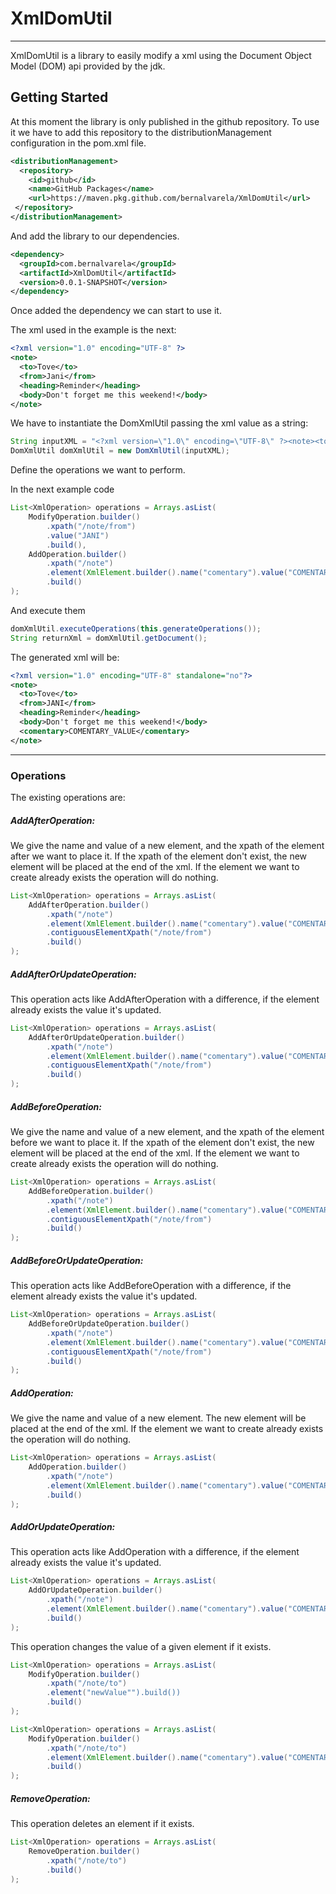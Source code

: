 # XmlDomUtil
___

XmlDomUtil is a library to easily modify a xml using the Document Object Model (DOM) api provided by the jdk.

## Getting Started

At this moment the library is only published in the github repository. To use it we have to add this repository to 
the distributionManagement configuration in the pom.xml file.

```xml
<distributionManagement>
  <repository>
    <id>github</id>
    <name>GitHub Packages</name>
    <url>https://maven.pkg.github.com/bernalvarela/XmlDomUtil</url>
 </repository>
</distributionManagement>
```

And add the library to our dependencies.

```xml
<dependency>
  <groupId>com.bernalvarela</groupId>
  <artifactId>XmlDomUtil</artifactId>
  <version>0.0.1-SNAPSHOT</version>
</dependency>
```
Once added the dependency we can start to use it.

The xml used in the example is the next:
```xml
<?xml version="1.0" encoding="UTF-8" ?>
<note>
  <to>Tove</to>
  <from>Jani</from>
  <heading>Reminder</heading>
  <body>Don't forget me this weekend!</body>
</note>
```

We have to instantiate the DomXmlUtil passing the xml value as a string:

```java
String inputXML = "<?xml version=\"1.0\" encoding=\"UTF-8\" ?><note><to>Tove</to><from>Jani</from><heading>Reminder</heading><body>Don't forget me this weekend!</body></note>";
DomXmlUtil domXmlUtil = new DomXmlUtil(inputXML);
```

Define the operations we want to perform.

In the next example code
```java
List<XmlOperation> operations = Arrays.asList(
    ModifyOperation.builder()
        .xpath("/note/from")
        .value("JANI")
        .build(),
    AddOperation.builder()
        .xpath("/note")
        .element(XmlElement.builder().name("comentary").value("COMENTARY_VALUE").build())
        .build()
);
```

And execute them

```java
domXmlUtil.executeOperations(this.generateOperations());
String returnXml = domXmlUtil.getDocument();
```

The generated xml will be:
```xml
<?xml version="1.0" encoding="UTF-8" standalone="no"?>
<note>
  <to>Tove</to>
  <from>JANI</from>
  <heading>Reminder</heading>
  <body>Don't forget me this weekend!</body>
  <comentary>COMENTARY_VALUE</comentary>
</note>
```
___

### Operations
The existing operations are:

##### AddAfterOperation:
We give the name and value of a new element, and the xpath of the element after we want to place it.
If the xpath of the element don't exist, the new element will be placed at the end of the xml.
If the element we want to create already exists the operation will do nothing.
```java
List<XmlOperation> operations = Arrays.asList(
    AddAfterOperation.builder()
        .xpath("/note")
        .element(XmlElement.builder().name("comentary").value("COMENTARY_VALUE").build())
        .contiguousElementXpath("/note/from")
        .build()
);
```


##### AddAfterOrUpdateOperation:
This operation acts like AddAfterOperation with a difference, if the element already exists the value it's updated.
```java
List<XmlOperation> operations = Arrays.asList(
    AddAfterOrUpdateOperation.builder()
        .xpath("/note")
        .element(XmlElement.builder().name("comentary").value("COMENTARY_VALUE").build())
        .contiguousElementXpath("/note/from")
        .build()
);
```

##### AddBeforeOperation:
We give the name and value of a new element, and the xpath of the element before we want to place it.
If the xpath of the element don't exist, the new element will be placed at the end of the xml.
If the element we want to create already exists the operation will do nothing.
```java
List<XmlOperation> operations = Arrays.asList(
    AddBeforeOperation.builder()
        .xpath("/note")
        .element(XmlElement.builder().name("comentary").value("COMENTARY_VALUE").build())
        .contiguousElementXpath("/note/from")
        .build()
);
```


##### AddBeforeOrUpdateOperation:
This operation acts like AddBeforeOperation with a difference, if the element already exists the value it's updated.
```java
List<XmlOperation> operations = Arrays.asList(
    AddBeforeOrUpdateOperation.builder()
        .xpath("/note")
        .element(XmlElement.builder().name("comentary").value("COMENTARY_VALUE").build())
        .contiguousElementXpath("/note/from")
        .build()
);
```

##### AddOperation:
We give the name and value of a new element.
The new element will be placed at the end of the xml.
If the element we want to create already exists the operation will do nothing.
```java
List<XmlOperation> operations = Arrays.asList(
    AddOperation.builder()
        .xpath("/note")
        .element(XmlElement.builder().name("comentary").value("COMENTARY_VALUE").build())
        .build()
);
```

##### AddOrUpdateOperation:
This operation acts like AddOperation with a difference, if the element already exists the value it's updated.
```java
List<XmlOperation> operations = Arrays.asList(
    AddOrUpdateOperation.builder()
        .xpath("/note")
        .element(XmlElement.builder().name("comentary").value("COMENTARY_VALUE").build())
        .build()
);
```

This operation changes the value of a given element if it exists.
```java
List<XmlOperation> operations = Arrays.asList(
    ModifyOperation.builder()
        .xpath("/note/to")
        .element("newValue"").build())
        .build()
);

List<XmlOperation> operations = Arrays.asList(
    ModifyOperation.builder()
        .xpath("/note/to")
        .element(XmlElement.builder().name("comentary").value("COMENTARY_VALUE").build())
        .build()
);
```

##### RemoveOperation:
This operation deletes an element if it exists.
```java
List<XmlOperation> operations = Arrays.asList(
    RemoveOperation.builder()
        .xpath("/note/to")
        .build()
);
```